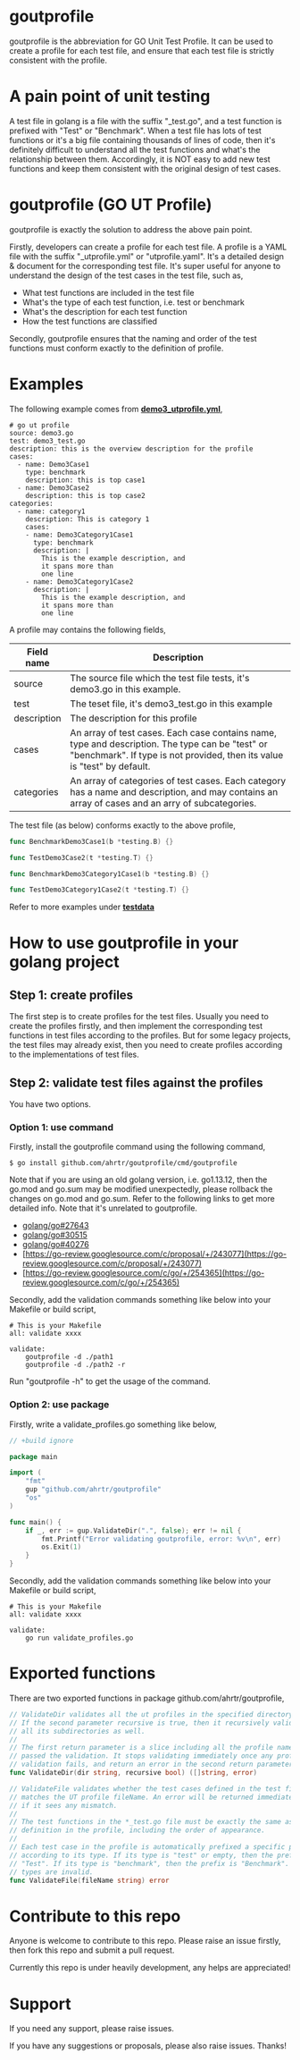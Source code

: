 goutprofile
======
goutprofile is the abbreviation for GO Unit Test Profile. It can be used to create a profile for each test file, and ensure that each test file is strictly consistent with the profile.

# A pain point of unit testing
A test file in golang is a file with the suffix "_test.go", and a test function is prefixed with "Test" or "Benchmark". When a test file has lots of test functions or it's a big file containing thousands of lines of code, then it's definitely difficult to understand all the test functions and what's the relationship between them. Accordingly, it is NOT easy to add new test functions and keep them consistent with the original design of test cases. 

# goutprofile (GO UT Profile)
goutprofile is exactly the solution to address the above pain point. 

Firstly, developers can create a profile for each test file. A profile is a YAML file with the suffix "_utprofile.yml" or "utprofile.yaml". It's a detailed design & document for the corresponding test file. It's super useful for anyone to understand the design of the test cases in the test file, such as,
- What test functions are included in the test file
- What's the type of each test function, i.e. test or benchmark
- What's the description for each test function
- How the test functions are classified

Secondly, goutprofile ensures that the naming and order of the test functions must conform exactly to the definition of profile. 

# Examples
The following example comes from **[demo3_utprofile.yml](testdata/subpkg1/demo3_utprofile.yml)**,
```
# go ut profile
source: demo3.go
test: demo3_test.go
description: this is the overview description for the profile
cases:
  - name: Demo3Case1
    type: benchmark
    description: this is top case1
  - name: Demo3Case2
    description: this is top case2
categories:
  - name: category1
    description: This is category 1
    cases:
    - name: Demo3Category1Case1
      type: benchmark 
      description: |
        This is the example description, and 
        it spans more than 
        one line
    - name: Demo3Category1Case2
      description: |
        This is the example description, and 
        it spans more than 
        one line       
```

A profile may contains the following fields,

| Field name | Description |
|------------|-------------|
| source | The source file which the test file tests, it's demo3.go in this example.|
| test   | The teset file, it's demo3_test.go in this example |
| description | The description for this profile |
| cases | An array of test cases. Each case contains name, type and description. The type can be "test" or "benchmark". If type is not provided, then its value is "test" by default.|
| categories | An array of categories of test cases. Each category has a name and description, and may contains an array of cases and an arry of subcategories. | 

The test file (as below) conforms exactly to the above profile, 
```go
func BenchmarkDemo3Case1(b *testing.B) {}

func TestDemo3Case2(t *testing.T) {}

func BenchmarkDemo3Category1Case1(b *testing.B) {}

func TestDemo3Category1Case2(t *testing.T) {}

```

Refer to more examples under **[testdata](testdata)**

# How to use goutprofile in your golang project
## Step 1: create profiles
The first step is to create profiles for the test files. Usually you need to create the profiles firstly, and then implement the corresponding test functions in test files according to the profiles. But for some legacy projects, the test files may already exist, then you need to create profiles according to the implementations of test files.

## Step 2: validate test files against the profiles
You have two options. 

### Option 1: use command
Firstly, install the goutprofile command using the following command,
```
$ go install github.com/ahrtr/goutprofile/cmd/goutprofile
```

Note that if you are using an old golang version, i.e. go1.13.12, then the go.mod and go.sum may be modified unexpectedly, please rollback the changes on go.mod and go.sum. Refer to the following links to get more detailed info. Note that it's unrelated to goutprofile.  
- [golang/go#27643](https://github.com/golang/go/issues/27643)
- [golang/go#30515](https://github.com/golang/go/issues/30515)
- [golang/go#40276](https://github.com/golang/go/issues/40276)
- [https://go-review.googlesource.com/c/proposal/+/243077](https://go-review.googlesource.com/c/proposal/+/243077)
- [https://go-review.googlesource.com/c/go/+/254365](https://go-review.googlesource.com/c/go/+/254365)

Secondly, add the validation commands something like below into your Makefile or build script,
```
# This is your Makefile
all: validate xxxx

validate:
    goutprofile -d ./path1
    goutprofile -d ./path2 -r
```

Run "goutprofile -h" to get the usage of the command. 

### Option 2: use package
Firstly, write a validate_profiles.go something like below,
```go
// +build ignore

package main

import (
	"fmt"
	gup "github.com/ahrtr/goutprofile"
	"os"
)

func main() {
	if _, err := gup.ValidateDir(".", false); err != nil {
		fmt.Printf("Error validating goutprofile, error: %v\n", err)
		os.Exit(1)
	}
}
```

Secondly, add the validation commands something like below into your Makefile or build script,
```
# This is your Makefile
all: validate xxxx

validate:
    go run validate_profiles.go
```

# Exported functions
There are two exported functions in package github.com/ahrtr/goutprofile, 

```go
// ValidateDir validates all the ut profiles in the specified directory dir.
// If the second parameter recursive is true, then it recursively validates
// all its subdirectories as well.
//
// The first return parameter is a slice including all the profile names which
// passed the validation. It stops validating immediately once any profile's
// validation fails, and return an error in the second return parameter.
func ValidateDir(dir string, recursive bool) ([]string, error) 

// ValidateFile validates whether the test cases defined in the test file
// matches the UT profile fileName. An error will be returned immediately
// if it sees any mismatch.
//
// The test functions in the *_test.go file must be exactly the same as the case
// definition in the profile, including the order of appearance.
//
// Each test case in the profile is automatically prefixed a specific prefix
// according to its type. If its type is "test" or empty, then the prefix
// "Test". If its type is "benchmark", then the prefix is "Benchmark". All other
// types are invalid.
func ValidateFile(fileName string) error 
```

# Contribute to this repo
Anyone is welcome to contribute to this repo. Please raise an issue firstly, then fork this repo and submit a pull request.

Currently this repo is under heavily development, any helps are appreciated! 

# Support
If you need any support, please raise issues. 

If you have any suggestions or proposals, please also raise issues. Thanks!


